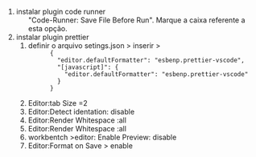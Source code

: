 <ol>

  <li>instalar plugin code runner 
    <ol>
      "Code-Runner: Save File Before Run". Marque a caixa referente a esta opção.
    </ol>
  </li>

  </li>
  <li>instalar plugin prettier
    <ol>
      <li>definir o arquivo setings.json > inserir >
      <code>
      {
        "editor.defaultFormatter": "esbenp.prettier-vscode",
        "[javascript]": {
          "editor.defaultFormatter": "esbenp.prettier-vscode"
        }
      }
      </code>
      </li>
   
  </li>

  <li>
        Editor:tab Size =2
  </li>
  <li>
        Editor:Detect identation: disable
  </li>
  <li>
       Editor:Render Whitespace :all
  </li>

  <li>
      Editor:Render Whitespace :all
  </li>
  <li>
      workbentch >editor: Enable Preview: disable
  </li>
  <li>
      Editor:Format on Save > enable
  </li>
</ol>
